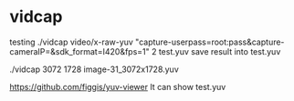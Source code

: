 # vidcap
testing
./vidcap video/x-raw-yuv "capture-userpass=root:pass&capture-cameraIP=<camera IP>&sdk_format=I420&fps=1" 2 test.yuv
save result into test.yuv

./vidcap 3072 1728 image-31_3072x1728.yuv

https://github.com/figgis/yuv-viewer
It can show test.yuv